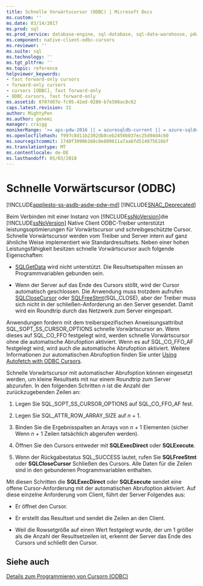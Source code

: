 ```yaml
---
title: Schnelle Vorwärtscursor (ODBC) | Microsoft Docs
ms.custom: ''
ms.date: 03/14/2017
ms.prod: sql
ms.prod_service: database-engine, sql-database, sql-data-warehouse, pdw
ms.component: native-client-odbc-cursors
ms.reviewer: ''
ms.suite: sql
ms.technology: ''
ms.tgt_pltfrm: ''
ms.topic: reference
helpviewer_keywords:
- fast forward-only cursors
- forward-only cursors
- cursors [ODBC], fast forward-only
- ODBC cursors, fast forward-only
ms.assetid: 0707d07e-fc95-42ed-9280-b7e508ac8c62
caps.latest.revision: 31
author: MightyPen
ms.author: genemi
manager: craigg
monikerRange: '>= aps-pdw-2016 || = azuresqldb-current || = azure-sqldw-latest || >= sql-server-2016 || = sqlallproducts-allversions'
ms.openlocfilehash: f997c8d11b2392db8ceb2450b037ec25d94d4c60
ms.sourcegitcommit: 1740f3090b168c0e809611a7aa6fd514075616bf
ms.translationtype: MT
ms.contentlocale: de-DE
ms.lasthandoff: 05/03/2018
---
```

# <a name="fast-forward-only-cursors-odbc"></a>Schnelle Vorwärtscursor (ODBC)
[!INCLUDE[appliesto-ss-asdb-asdw-pdw-md](../../../includes/appliesto-ss-asdb-asdw-pdw-md.md)]
[!INCLUDE[SNAC_Deprecated](../../../includes/snac-deprecated.md)]

  Beim Verbinden mit einer Instanz von [!INCLUDE[ssNoVersion](../../../includes/ssnoversion-md.md)]die [!INCLUDE[ssNoVersion](../../../includes/ssnoversion-md.md)] Native Client ODBC-Treiber unterstützt leistungsoptimierungen für Vorwärtscursor und schreibgeschützte Cursor. Schnelle Vorwärtscursor werden vom Treiber und Server intern auf ganz ähnliche Weise implementiert wie Standardresultsets. Neben einer hohen Leistungsfähigkeit besitzen schnelle Vorwärtscursor auch folgende Eigenschaften:  
  
-   [SQLGetData](../../../relational-databases/native-client-odbc-api/sqlgetdata.md) wird nicht unterstützt. Die Resultsetspalten müssen an Programmvariablen gebunden sein.  
  
-   Wenn der Server auf das Ende des Cursors stößt, wird der Cursor automatisch geschlossen. Die Anwendung muss trotzdem aufrufen [SQLCloseCursor](../../../relational-databases/native-client-odbc-api/sqlclosecursor.md) oder [SQLFreeStmt](../../../relational-databases/native-client-odbc-api/sqlfreestmt.md)(SQL_CLOSE), aber der Treiber muss sich nicht in der schließen-Anforderung an den Server gesendet. Damit wird ein Roundtrip durch das Netzwerk zum Server eingespart.  
  
 Anwendungen fordern mit dem treiberspezifischen Anweisungsattribut SQL_SOPT_SS_CURSOR_OPTIONS schnelle Vorwärtscursor an. Wenn dieses auf SQL_CO_FFO festgelegt wird, werden schnelle Vorwärtscursor ohne die automatische Abrufoption aktiviert. Wenn es auf SQL_CO_FFO_AF festgelegt wird, wird auch die automatische Abrufoption aktiviert. Weitere Informationen zur automatischen Abrufoption finden Sie unter [Using Autofetch with ODBC Cursors](../../../relational-databases/native-client-odbc-cursors/programming/using-autofetch-with-odbc-cursors.md).  
  
 Schnelle Vorwärtscursor mit automatischer Abrufoption können eingesetzt werden, um kleine Resultsets mit nur einem Roundtrip zum Server abzurufen. In den folgenden Schritten *n* ist die Anzahl der zurückzugebenden Zeilen an:  
  
1.  Legen Sie SQL_SOPT_SS_CURSOR_OPTIONS auf SQL_CO_FFO_AF fest.  
  
2.  Legen Sie SQL_ATTR_ROW_ARRAY_SIZE auf *n* + 1.  
  
3.  Binden Sie die Ergebnisspalten an Arrays von *n* + 1 Elementen (sicher Wenn *n* + 1 Zeilen tatsächlich abgerufen werden).  
  
4.  Öffnen Sie den Cursors entweder mit **SQLExecDirect** oder **SQLExecute**.  
  
5.  Wenn der Rückgabestatus SQL_SUCCESS lautet, rufen Sie **SQLFreeStmt** oder **SQLCloseCursor** Schließen des Cursors. Alle Daten für die Zeilen sind in den gebundenen Programmvariablen enthalten.  
  
 Mit diesen Schritten die **SQLExecDirect** oder **SQLExecute** sendet eine offene Cursor-Anforderung mit der automatischen Abrufoption aktiviert. Auf diese einzelne Anforderung vom Client, führt der Server Folgendes aus:  
  
-   Er öffnet den Cursor.  
  
-   Er erstellt das Resultset und sendet die Zeilen an den Client.  
  
-   Weil die Rowsetgröße auf einen Wert festgelegt wurde, der um 1 größer als die Anzahl der Resultsetzeilen ist, erkennt der Server das Ende des Cursors und schließt den Cursor.  
  
## <a name="see-also"></a>Siehe auch  
 [Details zum Programmieren von Cursorn &#40;ODBC&#41;](../../../relational-databases/native-client-odbc-cursors/programming/cursor-programming-details-odbc.md)  
  
  
